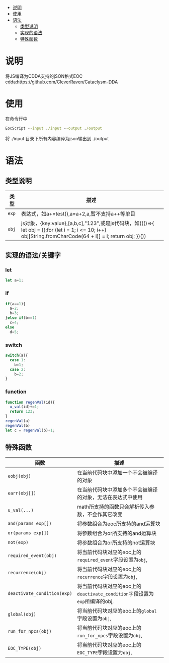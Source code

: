 - [说明](#说明)
- [使用](#使用)
- [语法](#使用)
  - [类型说明](#类型说明)
  - [实现的语法](#实现的语法)
  - [特殊函数](#特殊函数)



# 说明
将JS编译为CDDA支持的jSON格式EOC
cdda:https://github.com/CleverRaven/Cataclysm-DDA


# 使用
在命令行中
```bat
EocScript --input ./input --output ./output
```
将 ./input 目录下所有内容编译为json输出到 ./output

# 语法
## 类型说明
类型 | 描述
--- | ---
`exp` | 表达式，如a+=test(),a=a+2,a,暂不支持a++等单目
`obj` | js对象，{key:value},[a,b,c],"123",或是js代码块，如((()=>{ let obj = {};for (let i = 1; i <= 10; i++) obj[String.fromCharCode(64 + i)] = i; return obj; })())

## 实现的语法/关键字
### let
```js
let a=1;
```
### if
```js
if(a==1){
  a=2;
  b=3;
}else if(b==1)
  c=4;
else
  d=5;
```
### switch
```js
switch(a){
  case 1:
    b=1;
  case 2:
    b=2;
}
```
### function
```js
function regenVal(id){
  u_val(id)+=1;
  return 123;
}
regenVal(a)
regenVal(b)
let c = regenVal(b)+1;
```

## 特殊函数
函数 | 描述
--- | ---
`eobj(obj)`|在当前代码块中添加一个不会被编译的对象
`earr(obj[])`|在当前代码块中添加多个不会被编译的对象，无法在表达式中使用
`u_val(...)`|math所支持的函数只会解析传入参数，不会作其它改变
`and(params exp[])`|将参数组合为eoc所支持的and运算块
`or(params exp[])`|将参数组合为or所支持的and运算块
`not(exp)`|将参数组合为or所支持的not运算块
`required_event(obj)`|将当前代码块对应的eoc上的`required_event`字段设置为`obj`,
`recurrence(obj)`|将当前代码块对应的eoc上的`recurrence`字段设置为`obj`,
`deactivate_condition(exp)`|将当前代码块对应的eoc上的`deactivate_condition`字段设置为`exp`所编译的obj,
`global(obj)`|将当前代码块对应的eoc上的`global`字段设置为`obj`,
`run_for_npcs(obj)`|将当前代码块对应的eoc上的`run_for_npcs`字段设置为`obj`,
`EOC_TYPE(obj)`|将当前代码块对应的eoc上的`EOC_TYPE`字段设置为`obj`,
